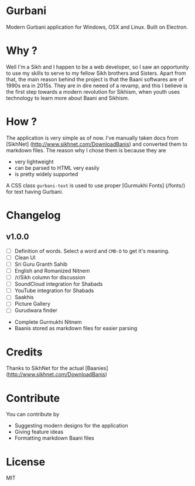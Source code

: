 Gurbani
==
Modern Gurbani application for Windows, OSX and Linux. Built on Electron.

Why ?
==
Well I'm a Sikh and I happen to be a web developer, so I saw an opportunity to use my skills to serve to my fellow Sikh brothers and Sisters.
Apart from that, the main reason behind the project is that the Baani softwares are of 1990s era in 2015s.
They are in dire neeed of a revamp, and this I believe is the first step towards a modern revolution for Sikhism, when youth uses technology to
learn more about Baani and Sikhism.

How ?
==
The application is very simple as of now. I've manually taken docs from [SikhNet] (http://www.sikhnet.com/DownloadBanis) 
and converted them to markdown files. The reason why I chose them is because they are 
  * very lightweight
  * can be parsed to HTML very easily
  * is pretty widely supported

A CSS class `gurbani-text` is used to use proper [Gurmukhi Fonts] (/fonts/) for text having Gurbani.

Changelog
==
## v1.0.0
  - [ ] Definition of words. Select a word and `CMD-D` to get it's meaning.
  - [ ] Clean UI
  - [ ] Sri Guru Granth Sahib
  - [ ] English and Romanized Nitnem
  - [ ] /r/Sikh column for discussion
  - [ ] SoundCloud integration for Shabads
  - [ ] YouTube integration for Shabads
  - [ ] Saakhis 
  - [ ] Picture Gallery
  - [ ] Gurudwara finder
  - Complete Gurmukhi Nitnem
  - Baanis stored as markdown files for easier parsing

Credits
==
Thanks to SikhNet for the actual [Baanies] (http://www.sikhnet.com/DownloadBanis)

Contribute
==
You can contribute by 
* Suggesting modern designs for the application
* Giving feature ideas
* Formatting markdown Baani files

License
==
MIT
